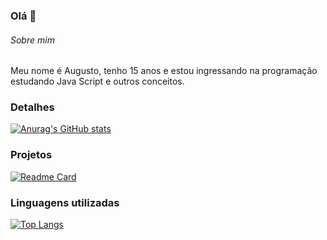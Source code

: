 ### Olá 👋

###### Sobre mim
Meu nome é Augusto, tenho 15 anos e estou ingressando na programação estudando Java Script e outros conceitos.

### Detalhes

[![Anurag's GitHub stats](httpsgithub-readme-stats.vercel.appapiusername=augustodheinz&show_icons=true&theme=dark)](httpsgithub.comanuraghazragithub-readme-stats)

### Projetos

[![Readme Card](httpsgithub-readme-stats.vercel.appapipinusername=augustodheinz&repo=E-Commerce&theme=dark)](httpsgithub.comanuraghazragithub-readme-stats)

### Linguagens utilizadas

[![Top Langs](httpsgithub-readme-stats.vercel.appapitop-langsusername=augustodheinz&layout=compact)](httpsgithub.comanuraghazragithub-readme-stats)
